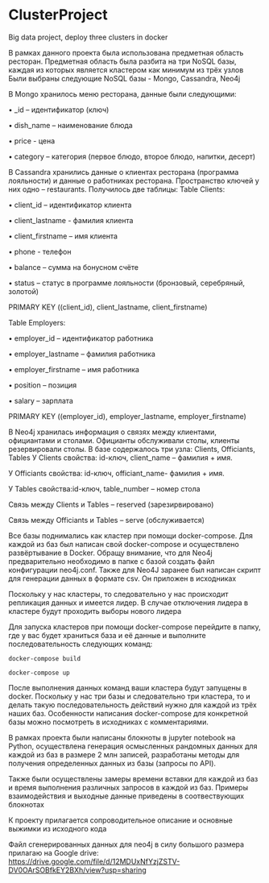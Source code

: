 # ClusterProject
Big data project, deploy three clusters in docker

В рамках данного проекта была использована предметная область ресторан.
Предметная область была разбита на три NoSQL базы, каждая из которых является кластером как минимум из трёх узлов
Были выбраны следующие NoSQL базы - Mongo, Cassandra, Neo4j

В Mongo хранилось меню ресторана, данные были следующими:

•	_id – идентификатор (ключ)

•	dish_name – наименование блюда

•	price - цена

•	category – категория (первое блюдо, второе блюдо, напитки, десерт)

В Cassandra хранились данные о клиентах ресторана (программа лояльности) и данные о работниках ресторана. Пространство ключей у них одно – restaurants. Получилось две таблицы:
Table Clients:

•	client_id – идентификатор клиента

•	client_lastname - фамилия клиента

•	client_firstname – имя клиента

•	phone - телефон

•	balance – сумма на бонусном счёте

•	status – статус в программе лояльности (бронзовый, серебряный, золотой)

PRIMARY KEY ((client_id), client_lastname, client_firstname)

Table Employers:

•	employer_id – идентификатор работника

•	employer_lastname – фамилия работника

•	employer_firstname – имя работника

•	position – позиция

•	salary – зарплата

PRIMARY KEY ((employer_id), employer_lastname, employer_firstname)

В Neo4j хранилась информация о связях между клиентами, официантами и столами. Официанты обслуживали столы, клиенты резервировали столы.
В базе содержалось три узла: Clients, Officiants, Tables
У Clients свойства: id-ключ, client_name – фамилия + имя.

У Officiants свойства: id-ключ, officiant_name- фамилия + имя.

У Tables свойства:id-ключ, table_number – номер стола

Связь между Clients и Tables – reserved (зарезирвировано)

Связь между Officiants и Tables – serve (обслуживается)

Все базы поднимались как кластер при помощи docker-compose. Для каждой из баз был написан свой docker-compose и осуществлено развёртывание в Docker.
Обращу внимание, что для Neo4j предварительно необходимо в папке с базой создать файл конфигурации neo4j.conf. Также для Neo4J заранее был написан скрипт для генерации данных в формате csv. Он приложен в исходниках

Поскольку у нас кластеры, то следовательно у нас происходит репликация данных и имеется лидер. В случае отключения лидера в кластере будут проходить выборы нового лидера

Для запуска кластеров при помощи docker-compose перейдите в папку, где у вас будет храниться база и её данные и выполните последовательность следующих команд:

```docker-compose build```

```docker-compose up```

После выполнения данных команд ваши кластера будут запущены в docker. Поскольку у нас три базы и следовательно три кластера, то и делать такую последовательность действий нужно для каждой из трёх наших баз. Особенности написания docker-compose для конкретной базы можно посмотреть в исходниках с комментариями.

В рамках проекта были написаны блокноты в jupyter notebook на Python, осуществлена генерация осмысленных рандомных данных для каждой из баз в размере 2 млн записей, разработаны методы для получения определенных данных из базы (запросы по API).

Также были осуществлены замеры времени вставки для каждой из баз и время выполнения различных запросов в каждой из баз. Примеры взаимодействия и выходные данные приведены в соотвествующих блокнотах

К проекту прилагается сопроводительное описание и основные выжимки из исходного кода

Файл сгенерированных данных для neo4j в силу большого размера прилагаю на Google drive: https://drive.google.com/file/d/12MDUxNfYzjZSTV-DV0OArSOBfkEY2BXh/view?usp=sharing
